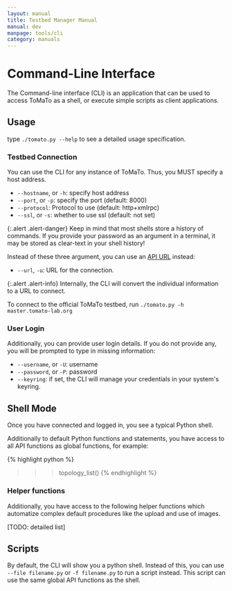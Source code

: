 ```yaml
---
layout: manual
title: Testbed Manager Manual
manual: dev
manpage: tools/cli
category: manuals
---
```


# Command-Line Interface

The Command-line interface (CLI) is an application that can be used to access ToMaTo as a shell, or execute simple scripts as client applications.

## Usage

type `./tomato.py --help` to see a detailed usage specification.

### Testbed Connection

You can use the CLI for any instance of ToMaTo. Thus, you MUST specify a host address.

* `--hostname`, or `-h`: specify host address
* `--port`, or `-p`: specify the port (default: 8000)
* `--protocol`: Protocol to use (default: http+xmlrpc)
* `--ssl`, or `-s`: whether to use ssl (default: not set)

{:.alert .alert-danger}
Keep in mind that most shells store a history of commands. If you provide your password as an argument in a terminal, it may be stored as clear-text in your shell history!

Instead of these three argument, you can use an [API URL](../../api_references#url) instead:

* `--url`, `-u`: URL for the connection.

{:.alert .alert-info}
Internally, the CLI will convert the individual information to a URL to connect.

To connect to the official ToMaTo testbed, run `./tomato.py -h master.tomato-lab.org`

### User Login

Additionally, you can provide user login details. If you do not provide any, you will be prompted to type in missing information:

* `--username`, or `-U`: username
* `--password`, or `-P`: password
* `--keyring`: if set, the CLI will manage your credentials in your system's keyring.


## Shell Mode

Once you have connected and logged in, you see a typical Python shell.

Additionally to default Python functions and statements, you have access to all API functions as global functions, for example:

{% highlight python %}
>>> topology_list()
{% endhighlight %}

### Helper functions

Additionally, you have access to the following helper functions which automatize complex default procedures like the upload and use of images.

[TODO: detailed list]

## Scripts

By default, the CLI will show you a python shell. Instead of this, you can use `--file filename.py` or `-f filename.py` to run a script instead. This script can use the same global API functions as the shell.

